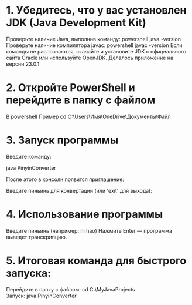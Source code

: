 # 1. Убедитесь, что у вас установлен JDK (Java Development Kit)
Проверьте наличие Java, выполнив команду:
powershell
java -version
Проверьте наличие компилятора javac:
powershell
javac -version
Если команды не распознаются, скачайте и установите JDK с официального сайта
Oracle
или используйте OpenJDK.
Делалось приложение на версии 23.0.1

# 2. Откройте PowerShell и перейдите в папку с файлом 
В powershell
Пример
cd C:\Users\Имя\OneDrive\Документы\Файл

# 3. Запуск программы

Введите команду:

java PinyinConverter

После этого в консоли появится приглашение:

Введите пиньинь для конвертации (или 'exit' для выхода):

# 4. Использование программы

Введите пиньинь (например: ni hao)
Нажмите Enter — программа выведет транскрипцию.

# 5. Итоговая команда для быстрого запуска:

 Перейдите в папку с файлом:
cd C:\MyJavaProjects\
 Запуск:
java PinyinConverter
